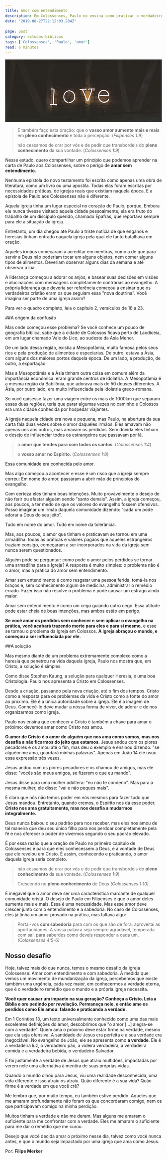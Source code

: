 ```yaml
---
title: Amor com entendimento
description: Em Colossenses, Paulo no ensina como praticar o verdadeiro amor, sem deixar de lado os princípios do Evangelho.
date: "2019-08-27T22:12:03.284Z"

page: post
category: estudos-biblicos
tags: ['Colossenses', 'Paulo', 'amor']
read: 6 minutos
---
```


![Placa neon dizendo LOVE](./love-s.jpg)

> E também faço esta oração: que o **vosso amor aumente mais e mais** em **pleno conhecimento** e toda a percepção. (*Filipenses 1:9*)
>
> não cessamos de orar por vós e de pedir que transbordeis do **pleno conhecimento** da sua vontade. (*Colossenses 1:9*)

Nesse estudo, quero compartilhar um princípio que podemos aprender na carta de Paulo aos Colossenses, sobre o perigo de **amar sem entendimento**.

Nenhuma epístola do novo testamento foi escrita como apenas uma obra de literatura, como um livro ou uma apostila. Todas elas foram escritas por necessidades práticas, de igrejas reais que existiam naquela época. E a epístola de Paulo aos Colossenses não é diferente.

Aquela igreja tinha um lugar especial no coração de Paulo, porque, Embora ele nunca tivesse visitado aquela cidade pessoalmente, ela era fruto do trabalho de um discípulo querido, chamado Epafras, que reportava sempre para ele a situação da igreja.

Entretanto, um dia chegou até Paulo a triste notícia de que enganos e heresias tinham entrado naquela igreja pela qual ele tanto batalhava em oração.

Aqueles irmãos começaram a acreditar em mentiras, como a de que para servir a Deus não poderiam tocar em alguns objetos, nem comer alguns tipos de alimentos. Deveriam observar alguns dias da semana e até observar a lua.

A liderança começou a adorar os anjos, e basear suas decisões em visões e alucinações com mensagens completamente contrárias ao evangelho. A própria liderança que deveria ser referência começou a ensinar que os verdadeiros cristão eram os que seguiam essa "nova doutrina". Você imagina ser parte de uma igreja assim?

Para ver o quadro completo, leia o capítulo 2, versículos de 16 a 23.

##A origem da confusão

Mas onde começou esse problema? Se você conhece um pouco de geografia bíblica, sabe que a cidade de Colossos ficava perto de Laodicéia, em um lugar chamado Vale do Lico, ao sudeste da Asia Menor.

De um lado dessa região, existia a Mesopotâmia, muito famosa pelos seus rios e pela produção de alimentos e especiarias. De outro, estava a Ásia, com alguns dos maiores portos daquela época. De um lado, a produção, de outro, a exportação.

Mas a Mesopotâmia e a Ásia tinham outra coisa em comum além da importância econômica: eram grande centros de idolatria. A Mesopotâmia é a mesma região da Babilônia, que adorava mais de 50 deuses diferentes. A Ásia, por outro lado, era muito influenciada pela idolatria greco-romana.

Se você quisesse fazer uma viagem entre os mais de 1000km que separam essas duas regiões, teria que parar algumas vezes no caminho e Colossos era uma cidade conhecida por hospedar viajantes.

A igreja naquela cidade era nova e pequena, mas Paulo, na abertura da sua carta fala duas vezes sobre o amor daqueles irmãos. Eles amavam não apenas uns aos outros, mas amavam os perdidos. Sem dúvida eles tinham o desejo de influenciar todos os estrangeiros que passavam por lá.

> o **amor que tendes para com todos os santos**. (*Colossenses 1:4*)
>
> o **vosso amor no Espírito**. (*Colossenses 1:8*)

Essa comunidade era conhecida pelo amor.

Mas algo começou a acontecer e esse é um risco que a igreja sempre correu: Em nome do amor, passaram a abrir mão de princípios do evangelho.

Com certeza eles tinham boas intenções. Muito provavelmente o desejo de não ferir ou afastar alguém sendo "santo demais". Assim, a igreja começou, aos poucos, a ter medo de que os valores do evangelho fossem ofensivos. Posso imaginar um irmão daquela comunidade dizendo: "cada um pode adorar a Deus do seu jeito".

Tudo em nome do amor. Tudo em nome da tolerância.

Mas, aos poucos, o amor que tinham e praticavam se tornou em uma armadilha: todas as práticas e valores pagãos que aqueles estrangeiros traziam consigo, começaram a ser incorporados na vida da igreja sem nunca serem questionados.

Alguém pode se perguntar: como pode o amor pelos perdidos se tornar uma armadilha para a Igreja? A resposta é muito simples: o problema não é o amor, mas a prática do amor sem entendimento.

Amar sem entendimento é como resgatar uma pessoa ferida, tomá-la nos braços e, sem conhecimento algum de medicina, administrar o remédio errado. Fazer isso não resolve o problema e pode causar um estrago ainda maior.

Amar sem entendimento é como um cego guiando outro cego. Essa atitude pode estar cheia de boas intenções, mas ambos estão em perigo.

**Se você amar os perdidos sem conhecer e sem aplicar o evangelho na prática, você acabará trazendo morte para eles e para si mesmo**, e esse se tornou o problema da Igreja em Colossos. **A igreja abraçou o mundo, e começou a ser influenciada por ele.**

##A solução

Mas mesmo diante de um problema extremamente complexo como a heresia que penetrou na vida daquela igreja, Paulo nos mostra que, em Cristo, a solução é simples.

Como disse Stephen Kaung, a solução para qualquer Heresia, é uma boa Cristologia. Paulo nos apresenta a Cristo em Colossenses.

Desde a criação, passando pela nova criação, até o fim dos tempos. Cristo como a resposta para os problemas da vida e Cristo como a fonte do amor ao próximo. Ele é a única autoridade sobre a igreja. Ele é a imagem de Deus. Conhecê-lo deve mudar a nossa forma de viver, de adorar e de nos organizarmos como igreja.

Paulo nos ensina que conhecer a Cristo é também a chave para amar o próximo: devemos amar como Cristo nos amou.

**O amor de Cristo é o amor de alguém que nos ama como somos, mas nos desafia a não ficarmos do jeito que estamos**. Jesus andou com os piores pecadores e os amou até o fim, mas deu o exemplo e ensinou dizendo: "se alguém me ama, guardará minhas palavras". Apenas em João 14 ele usou essa expressão três vezes.

Jesus andou com os piores pecadores e os chamou de amigos, mas ele disse: "vocês são meus amigos, se fizerem o que eu mando".

Jesus disse para uma mulher adúltera: "eu não te condeno". Mas para a mesma mulher, ele disse: "vai e não peques mais".

É claro que nós não temos poder em nós mesmos para fazer tudo que Jesus mandou. Entretanto, quando cremos, o Espírito nos dá esse poder. **Cristo nos ama gratuitamente, mas nos desafia a mudarmos integralmente.**

Deus nunca baixou o seu padrão para nos receber, mas eles nos amou de tal maneira que deu seu único filho para nos perdoar completamente pela fé e nos oferecer o poder de vivermos segundo o seu padrão elevado.

É por essa razão que a oração de Paulo no primeiro capítulo de Colossenses é para que eles conhecessem a Deus, e à vontade de Deus que ele revelou em Cristo. É assim, conhecendo e praticando, o amor daquela igreja seria completo.

> não cessamos de orar por vós e de pedir que transbordeis do **pleno conhecimento** da sua vontade. (*Colossenses 1:9*)
>
> Crescendo no **pleno conhecimento** de Deus *(Colossenses 1:10)*

É inegável que o amor deve ser uma característica marcante de qualquer comunidade cristã. O desejo de Paulo em Filipenses é que o amor deles aumente mais e mais. Essa é uma necessidade. Mas esse amor deve crescer junto com o entendimento e a sabedoria. No caso de Colossenses, eles já tinha um amor provado na prática, mas faltava algo:

> Portai-vos **com sabedoria** para com os que são de fora; aproveitai as oportunidades. A vossa palavra seja sempre agradável, temperada com sal, para saberdes como deveis responder a cada um. *(Colossenses 4:5-6)*

## Nosso desafio

Hoje, talvez mais do que nunca, temos o mesmo desafio da igreja Colossense: Amar com entendimento e com sabedoria. À medida que vemos um movimento de mundanização da igreja, percebemos que existe também uma urgência, cada vez maior, em conhecermos a verdade eterna, que é o verdadeiro remédio que o mundo e a própria igreja necessita.

**Você quer causar um impacto na sua geração? Conheça a Cristo. Leia a Bíblia e ore pedindo por revelação. Permaneça nele, e então ame os perdidos como Ele amou: falando e praticando a verdade.**

Em 1 Coríntios 13, um texto universalmente conhecido como uma das mais excelentes definições do amor, descobrimos que "o amor […] alegra-se com a verdade". Quem ama o próximo deve estar firme na verdade, mesmo que ela seja ofensiva. A santidade de Jesus era perfeita e a sua verdade era inegociável. No evangelho de João, ele se apresenta como **a verdade**. Ele é a verdadeira luz, o verdadeiro pão, a videira verdadeira, a verdadeira comida e a verdadeira bebida, o verdadeiro Salvador.

E foi justamente a verdade de Jesus que atraiu multidões, impactadas por verem nele uma alternativa à mentira de suas próprias vidas.

Quando o mundo olhou para Jesus, viu uma realidade desconhecida, uma vida diferente e isso atraiu os atraiu. Quão diferente é a sua vida? Quão firme é a verdade em que você crê?

Me lembro que, por muito tempo, eu também estive perdido. Aqueles que me amaram profundamente não foram os que concordaram comigo, nem os que participavam comigo na minha perdição.

Muitos tinham a verdade e não me deram. Mas alguns me amaram o suficiente para me confrontar com a verdade. Eles me amaram o suficiente para me dar o remédio que me curou.

Desejo que você decida amar o próximo nesse dia, talvez como você nunca antes, e que o mundo seja impactado por uma igreja que ama como Jesus.

Por: **Filipe Merker**